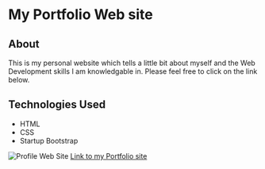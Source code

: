 # My Portfolio Web site

## About
This is my personal website which tells a little bit about myself and the Web Development skills I am knowledgable in. Please feel free to click on the link below.

## Technologies Used 
* HTML
* CSS
* Startup Bootstrap

![Profile Web Site](https://i.imgur.com/Ka1pkjL.png)
[Link to my Portfolio site](file:///Users/noel/Desktop/Noel-Portfolio/index.html)
